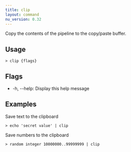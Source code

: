 ```yaml
---
title: clip
layout: command
nu_version: 0.32
---
```

Copy the contents of the pipeline to the copy/paste buffer.

## Usage
```shell
> clip {flags} 
 ```

## Flags
* -h, --help: Display this help message

## Examples
  Save text to the clipboard
```shell
> echo 'secret value' | clip
 ```

  Save numbers to the clipboard
```shell
> random integer 10000000..99999999 | clip
 ```

